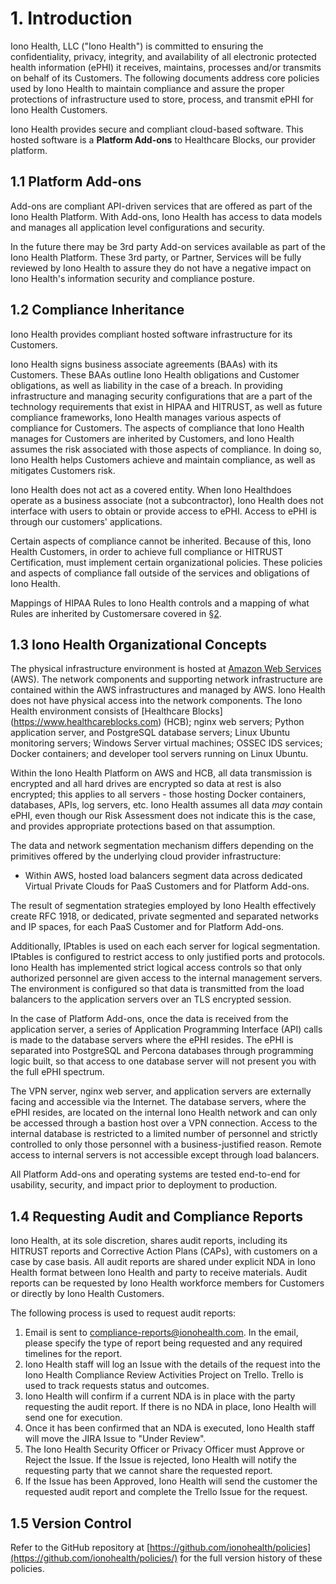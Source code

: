 # 1. Introduction

Iono Health, LLC ("Iono Health") is committed to ensuring the confidentiality, privacy, integrity, and availability of all electronic protected health information (ePHI) it receives, maintains, processes and/or transmits on behalf of its Customers. The following documents address core policies used by Iono Health to maintain compliance and assure the proper protections of infrastructure used to store, process, and transmit ePHI for Iono Health Customers.

Iono Health provides secure and compliant cloud-based software. This hosted software is a **Platform Add-ons** to Healthcare Blocks, our provider platform.

## 1.1 Platform Add-ons

Add-ons are compliant API-driven services that are offered as part of the Iono Health Platform. With Add-ons, Iono Health has access to data models and manages all application level configurations and security.

In the future there may be 3rd party Add-on services available as part of the Iono Health Platform. These 3rd party, or Partner, Services will be fully reviewed by Iono Health to assure they do not have a negative impact on Iono Health's information security and compliance posture.

## 1.2 Compliance Inheritance

Iono Health provides compliant hosted software infrastructure for its Customers.

Iono Health signs business associate agreements (BAAs) with its Customers. These BAAs outline Iono Health obligations and Customer obligations, as well as liability in the case of a breach. In providing infrastructure and managing security configurations that are a part of the technology requirements that exist in HIPAA and HITRUST, as well as future compliance frameworks, Iono Health manages various aspects of compliance for Customers. The aspects of compliance that Iono Health manages for Customers are inherited by Customers, and Iono Health assumes the risk associated with those aspects of compliance. In doing so, Iono Health helps Customers achieve and maintain compliance, as well as mitigates Customers risk.

Iono Health does not act as a covered entity. When Iono Healthdoes operate as a business associate (not a subcontractor), Iono Health does not interface with users to obtain or provide access to ePHI. Access to ePHI is through our customers' applications.

Certain aspects of compliance cannot be inherited. Because of this, Iono Health Customers, in order to achieve full compliance or HITRUST Certification, must implement certain organizational policies. These policies and aspects of compliance fall outside of the services and obligations of Iono Health.

Mappings of HIPAA Rules to Iono Health controls and a mapping of what Rules are inherited by Customersare covered in [§2](#2.-hipaa-inheritance).

## 1.3 Iono Health Organizational Concepts

The physical infrastructure environment is hosted at [Amazon Web Services](https://aws.amazon.com/) (AWS). The network components and supporting network infrastructure are contained within the AWS infrastructures and managed by AWS. Iono Health does not have physical access into the network components. The Iono Health environment consists of [Healthcare Blocks] (https://www.healthcareblocks.com) (HCB); nginx web servers;  Python application server, and PostgreSQL database servers; Linux Ubuntu monitoring servers; Windows Server virtual machines; OSSEC IDS services; Docker containers; and developer tool servers running on Linux Ubuntu.

Within the Iono Health Platform on AWS and HCB, all data transmission is encrypted and all hard drives are encrypted so data at rest is also encrypted; this applies to all servers - those hosting Docker containers, databases, APIs, log servers, etc. Iono Health assumes all data *may* contain ePHI, even though our Risk Assessment does not indicate this is the case, and provides appropriate protections based on that assumption.

The data and network segmentation mechanism differs depending on the primitives offered by the underlying cloud provider infrastructure:

* Within AWS, hosted load balancers segment data across dedicated Virtual Private Clouds for PaaS Customers and for Platform Add-ons.

The result of segmentation strategies employed by Iono Health effectively create RFC 1918, or dedicated, private segmented and separated networks and IP spaces, for each PaaS Customer and for Platform Add-ons.

Additionally, IPtables is used on each each server for logical segmentation. IPtables is configured to restrict access to only justified ports and protocols. Iono Health has implemented strict logical access controls so that only authorized personnel are given access to the internal management servers. The environment is configured so that data is transmitted from the load balancers to the application servers over an TLS encrypted session.

In the case of Platform Add-ons, once the data is received from the application server, a series of Application Programming Interface (API) calls is made to the database servers where the ePHI resides. The ePHI is separated into PostgreSQL and Percona databases through programming logic built, so that access to one database server will not present you with the full ePHI spectrum.

The VPN server, nginx web server, and application servers are externally facing and accessible via the Internet. The database servers, where the ePHI resides, are located on the internal Iono Health network and can only be accessed through a bastion host over a VPN connection. Access to the internal database is restricted to a limited number of personnel and strictly controlled to only those personnel with a business-justified reason. Remote access to internal servers is not accessible except through load balancers.

All Platform Add-ons and operating systems are tested end-to-end for usability, security, and impact prior to deployment to production.

## 1.4 Requesting Audit and Compliance Reports

Iono Health, at its sole discretion, shares audit reports, including its HITRUST reports and Corrective Action Plans (CAPs), with customers on a case by case basis. All audit reports are shared under explicit NDA in Iono Health format between Iono Health and party to receive materials. Audit reports can be requested by Iono Health workforce members for Customers or directly by Iono Health Customers.

The following process is used to request audit reports:

1. Email is sent to compliance-reports@ionohealth.com. In the email, please specify the type of report being requested and any required timelines for the report.
2. Iono Health staff will log an Issue with the details of the request into the Iono Health Compliance Review Activities Project on Trello. Trello is used to track requests status and outcomes.
3. Iono Health will confirm if a current NDA is in place with the party requesting the audit report. If there is no NDA in place, Iono Health will send one for execution.
4. Once it has been confirmed that an NDA is executed, Iono Health staff will move the JIRA Issue to "Under Review".
5. The Iono Health Security Officer or Privacy Officer must Approve or Reject the Issue. If the Issue is rejected, Iono Health will notify the requesting party that we cannot share the requested report.
4. If the Issue has been Approved, Iono Health will send the customer the requested audit report and complete the Trello Issue for the request.

## 1.5 Version Control

Refer to the GitHub repository at [https://github.com/ionohealth/policies](https://github.com/ionohealth/policies/) for the full version history of these policies.
